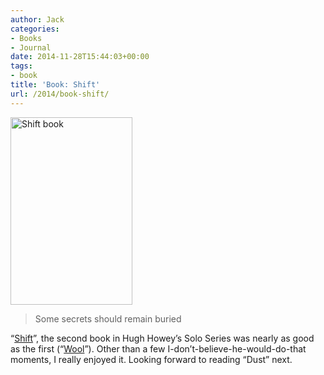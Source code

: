 ```yaml
---
author: Jack
categories:
- Books
- Journal
date: 2014-11-28T15:44:03+00:00
tags:
- book
title: 'Book: Shift'
url: /2014/book-shift/
---
```


[<img title="shift-book.jpg" src="/wp-content/uploads/2014/11/shift-book.jpg" alt="Shift book" width="195" height="300" border="0" />][1]

> Some secrets should remain buried

“[Shift][1]”, the second book in Hugh Howey’s Solo Series was nearly as good as the first (“[Wool][2]”). Other than a few I-don’t-believe-he-would-do-that moments, I really enjoyed it. Looking forward to reading “Dust” next.

 [1]: http://www.amazon.com/Shift-Omnibus-Edition-Silo-Series-ebook/dp/B00B6Z6HI2/
 [2]: http://baty.net/2014/11/book-wool-2/